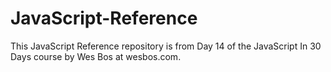 # JavaScript-Reference
This JavaScript Reference repository is from Day 14 of the JavaScript In 30 Days course by Wes Bos at wesbos.com.

